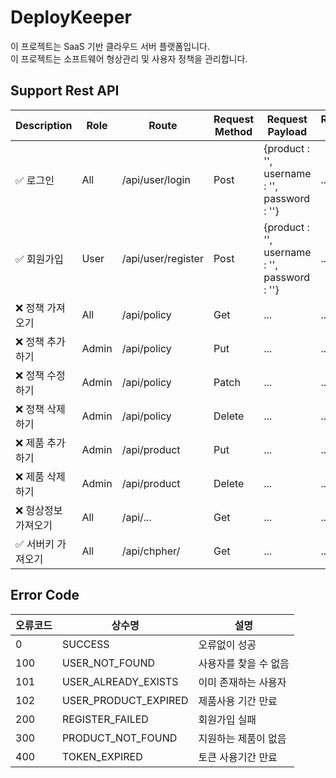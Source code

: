 # DeployKeeper
이 프로젝트는 SaaS 기반 클라우드 서버 플랫폼입니다.   
이 프로젝트는 소프트웨어 형상관리 및 사용자 정책을 관리합니다.   

## Support Rest API
| Description | Role | Route | Request Method | Request Payload | Response Body |
|-------|-------|-------|-------|-------|-------|
| ✅ 로그인 | All | /api/user/login | Post | {product : '', username : '', password : ''} | ... |
| ✅ 회원가입 | User | /api/user/register | Post | {product : '', username : '', password : ''} | ... |
| ❌ 정책 가져오기 | All | /api/policy | Get | ... | ... |
| ❌ 정책 추가하기 | Admin | /api/policy | Put | ... | ... |
| ❌ 정책 수정하기 | Admin | /api/policy | Patch | ... | ... |
| ❌ 정책 삭제하기 | Admin | /api/policy | Delete | ... | ... |
| ❌ 제품 추가하기 | Admin | /api/product | Put | ... | ... |
| ❌ 제품 삭제하기 | Admin | /api/product | Delete | ... | ... |
| ❌ 형상정보 가져오기 | All | /api/... | Get | ... | ... |
| ✅ 서버키 가져오기 | All | /api/chpher/ | Get | ... | ... |

## Error Code
|오류코드|상수명|설명|
|------|---|---|
|0|SUCCESS|오류없이 성공|
|100|USER_NOT_FOUND|사용자를 찾을 수 없음|
|101|USER_ALREADY_EXISTS|이미 존재하는 사용자|
|102|USER_PRODUCT_EXPIRED|제품사용 기간 만료|
|200|REGISTER_FAILED|회원가입 실패|
|300|PRODUCT_NOT_FOUND|지원하는 제품이 없음|
|400|TOKEN_EXPIRED|토큰 사용기간 만료|